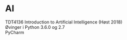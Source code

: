 # AI
TDT4136 Introduction to Artificial Intelligence (Høst 2018) <br />
Øvinger i Python 3.6.0 og 2.7 <br />
PyCharm
